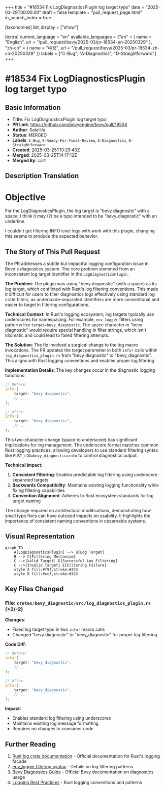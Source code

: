 +++
title = "#18534 Fix LogDiagnosticsPlugin log target typo"
date = "2025-03-29T00:00:00"
draft = false
template = "pull_request_page.html"
in_search_index = true

[taxonomies]
list_display = ["show"]

[extra]
current_language = "en"
available_languages = {"en" = { name = "English", url = "/pull_request/bevy/2025-03/pr-18534-en-20250329" }, "zh-cn" = { name = "中文", url = "/pull_request/bevy/2025-03/pr-18534-zh-cn-20250329" }}
labels = ["C-Bug", "A-Diagnostics", "D-Straightforward"]
+++

# #18534 Fix LogDiagnosticsPlugin log target typo

## Basic Information
- **Title**: Fix LogDiagnosticsPlugin log target typo
- **PR Link**: https://github.com/bevyengine/bevy/pull/18534
- **Author**: Satellile
- **Status**: MERGED
- **Labels**: `C-Bug`, `S-Ready-For-Final-Review`, `A-Diagnostics`, `D-Straightforward`
- **Created**: 2025-03-25T10:29:43Z
- **Merged**: 2025-03-25T14:17:12Z
- **Merged By**: cart

## Description Translation
# Objective

For the LogDiagnosticsPlugin, the log target is "bevy diagnostic" with a space; I think it may (?) be a typo intended to be "bevy_diagnostic" with an underline. 

I couldn't get filtering INFO level logs with work with this plugin, changing this seems to produce the expected behavior.

## The Story of This Pull Request

The PR addresses a subtle but impactful logging configuration issue in Bevy's diagnostics system. The core problem stemmed from an inconsistent log target identifier in the `LogDiagnosticsPlugin`. 

**The Problem**: 
The plugin was using "bevy diagnostic" (with a space) as its log target, which conflicted with Rust's log filtering conventions. This made it difficult for users to filter diagnostics logs effectively using standard log crate filters, as underscore-separated identifiers are more conventional and easier to target in filtering configurations.

**Technical Context**:
In Rust's logging ecosystem, log targets typically use underscores for namespacing. For example, `env_logger` filters using patterns like `target=bevy_diagnostic`. The space character in "bevy diagnostic" would require special handling in filter strings, which isn't idiomatic and could lead to failed filtering attempts.

**The Solution**:
The fix involved a surgical change to the log macro invocations. The PR updates the target parameter in both `info!` calls within `log_diagnostics_plugin.rs` from "bevy diagnostic" to "bevy_diagnostic". This aligns with Rust logging conventions and enables proper log filtering.

**Implementation Details**:
The key changes occur in the diagnostic logging functions:
```rust
// Before:
info!(
    target: "bevy diagnostic",
    // ...
);

// After:
info!(
    target: "bevy_diagnostic",
    // ...
);
```
This two-character change (space to underscore) has significant implications for log management. The underscore format matches common Rust logging practices, allowing developers to use standard filtering syntax like `RUST_LOG=bevy_diagnostic=info` to control diagnostics output.

**Technical Impact**:
1. **Consistent Filtering**: Enables predictable log filtering using underscore-separated targets
2. **Backwards Compatibility**: Maintains existing logging functionality while fixing filtering capabilities
3. **Convention Alignment**: Adheres to Rust ecosystem standards for log target naming

The change required no architectural modifications, demonstrating how small typo fixes can have outsized impacts on usability. It highlights the importance of consistent naming conventions in observable systems.

## Visual Representation

```mermaid
graph TD
    A[LogDiagnosticsPlugin] --> B[Log Target]
    B --> C{Filtering Mechanism}
    C -->|Valid Target| D[Successful Log Filtering]
    C -->|Invalid Target| E[Filtering Failure]
    style A fill:#f9f,stroke:#333
    style B fill:#ccf,stroke:#333
```

## Key Files Changed

### File: `crates/bevy_diagnostic/src/log_diagnostics_plugin.rs` (+2/-2)
**Changes**:
- Fixed log target typo in two `info!` macro calls
- Changed "bevy diagnostic" to "bevy_diagnostic" for proper log filtering

**Code Diff**:
```rust
// Before:
info!(
    target: "bevy diagnostic",
    // ...
);

// After:
info!(
    target: "bevy_diagnostic",
    // ...
);
```

**Impact**:
- Enables standard log filtering using underscores
- Maintains existing log message formatting
- Requires no changes to consumer code

## Further Reading

1. [Rust log crate documentation](https://docs.rs/log/latest/log/) - Official documentation for Rust's logging facade
2. [env_logger filtering syntax](https://docs.rs/env_logger/latest/env_logger/#enabling-logging) - Details on log filtering patterns
3. [Bevy Diagnostics Guide](https://bevyengine.org/learn/book/getting-started/diagnostics/) - Official Bevy documentation on diagnostics usage
4. [Logging Best Practices](https://rust-lang-nursery.github.io/rust-cookbook/development_tools/debugging/log.html) - Rust logging conventions and patterns